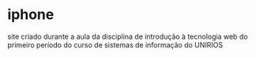 # iphone
site criado durante a aula da disciplina de introdução à tecnologia web do primeiro período do  curso de sistemas de informação do UNIRIOS
